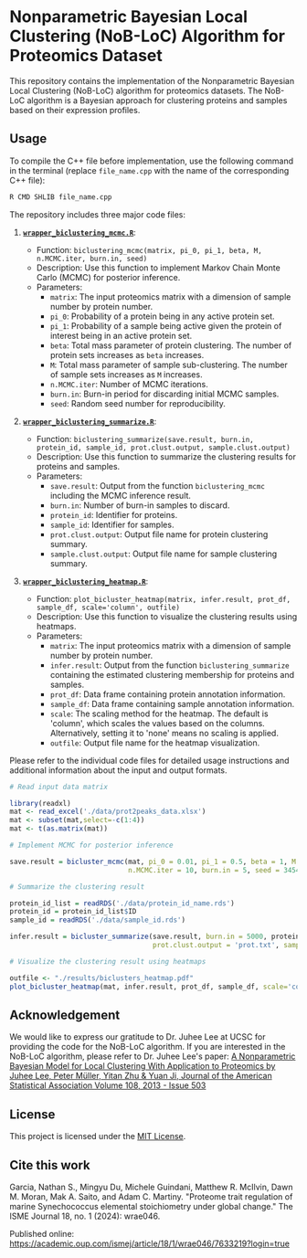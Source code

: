 # Nonparametric Bayesian Local Clustering (NoB-LoC) Algorithm for Proteomics Dataset

This repository contains the implementation of the Nonparametric Bayesian Local Clustering (NoB-LoC) algorithm for proteomics datasets. The NoB-LoC algorithm is a Bayesian approach for clustering proteins and samples based on their expression profiles.

## Usage

To compile the C++ file before implementation, use the following command in the terminal (replace `file_name.cpp` with the name of the corresponding C++ file):

```bash
R CMD SHLIB file_name.cpp
```

The repository includes three major code files:

1. [**`wrapper_biclustering_mcmc.R`**](https://github.com/mingyudu/NoB-LoC/blob/main/wrapper_biclustering_mcmc.R): 
   - Function: `biclustering_mcmc(matrix, pi_0, pi_1, beta, M, n.MCMC.iter, burn.in, seed)`
   - Description: Use this function to implement Markov Chain Monte Carlo (MCMC) for posterior inference.
   - Parameters:
     - `matrix`: The input proteomics matrix with a dimension of sample number by protein number.
     - `pi_0`: Probability of a protein being in any active protein set.
     - `pi_1`: Probability of a sample being active given the protein of interest being in an active protein set.
     - `beta`: Total mass parameter of protein clustering. The number of protein sets increases as `beta` increases.
     - `M`: Total mass parameter of sample sub-clustering. The number of sample sets increases as `M` increases.
     - `n.MCMC.iter`: Number of MCMC iterations.
     - `burn.in`: Burn-in period for discarding initial MCMC samples.
     - `seed`: Random seed number for reproducibility.

2. [**`wrapper_biclustering_summarize.R`**](https://github.com/mingyudu/NoB-LoC/blob/main/wrapper_biclustering_summarize.R):
   - Function: `biclustering_summarize(save.result, burn.in, protein_id, sample_id, prot.clust.output, sample.clust.output)`
   - Description: Use this function to summarize the clustering results for proteins and samples.
   - Parameters:
     - `save.result`: Output from the function `biclustering_mcmc` including the MCMC inference result.
     - `burn.in`: Number of burn-in samples to discard.
     - `protein_id`: Identifier for proteins.
     - `sample_id`: Identifier for samples.
     - `prot.clust.output`: Output file name for protein clustering summary.
     - `sample.clust.output`: Output file name for sample clustering summary.

3. [**`wrapper_biclustering_heatmap.R`**](https://github.com/mingyudu/NoB-LoC/blob/main/wrapper_biclustering_heatmap.R):
   - Function: `plot_bicluster_heatmap(matrix, infer.result, prot_df, sample_df, scale='column', outfile)`
   - Description: Use this function to visualize the clustering results using heatmaps.
   - Parameters:
     - `matrix`: The input proteomics matrix with a dimension of sample number by protein number.
     - `infer.result`: Output from the function `biclustering_summarize` containing the estimated clustering membership for proteins and samples.
     - `prot_df`: Data frame containing protein annotation information.
     - `sample_df`: Data frame containing sample annotation information.
     - `scale`: The scaling method for the heatmap. The default is 'column', which scales the values based on the columns. Alternatively, setting it to 'none' means no scaling is applied.
     - `outfile`: Output file name for the heatmap visualization.

Please refer to the individual code files for detailed usage instructions and additional information about the input and output formats.

```R
# Read input data matrix

library(readxl)
mat <- read_excel('./data/prot2peaks_data.xlsx')
mat <- subset(mat,select=-c(1:4))
mat <- t(as.matrix(mat))

# Implement MCMC for posterior inference

save.result = bicluster_mcmc(mat, pi_0 = 0.01, pi_1 = 0.5, beta = 1, M = 1, 
                             n.MCMC.iter = 10, burn.in = 5, seed = 345467)

# Summarize the clustering result

protein_id_list = readRDS('./data/protein_id_name.rds')
protein_id = protein_id_list$ID
sample_id = readRDS('./data/sample_id.rds')

infer.result = bicluster_summarize(save.result, burn.in = 5000, protein_id, sample_id, 
                                   prot.clust.output = 'prot.txt', sample.clust.output = 'sample.txt')

# Visualize the clustering result using heatmaps

outfile <- "./results/biclusters_heatmap.pdf"
plot_bicluster_heatmap(mat, infer.result, prot_df, sample_df, scale='column', outfile)
```

## Acknowledgement

We would like to express our gratitude to Dr. Juhee Lee at UCSC for providing the code for the NoB-LoC algorithm. If you are interested in the NoB-LoC algorithm, please refer to Dr. Juhee Lee's paper: [A Nonparametric Bayesian Model for Local Clustering With Application to Proteomics by Juhee Lee, Peter Müller, Yitan Zhu \& Yuan Ji, Journal of the American Statistical Association 
Volume 108, 2013 - Issue 503
](https://www.tandfonline.com/doi/full/10.1080/01621459.2013.784705)

## License

This project is licensed under the [MIT License](LICENSE).

## Cite this work

Garcia, Nathan S., Mingyu Du, Michele Guindani, Matthew R. McIlvin, Dawn M. Moran, Mak A. Saito, and Adam C. Martiny. "Proteome trait regulation of marine Synechococcus elemental stoichiometry under global change." The ISME Journal 18, no. 1 (2024): wrae046.

Published online: https://academic.oup.com/ismej/article/18/1/wrae046/7633219?login=true